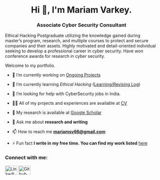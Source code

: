 <h1 align="center">Hi 👋, I'm Mariam Varkey. </h1>
<h3 align="center">Associate Cyber Security Consultant</h3>

Ethical Hacking Postgraduate utilizing the knowledge gained during master’s program, research, and multiple courses to protect and secure companies and their assets. Highly motivated and detail-oriented individual seeking to develop a professional career in cyber security. Have won conference awards for research in cyber security.

Welcome to my portfolio.

- 🔭 I’m currently working on [Ongoing Projects](https://fresherfries.github.io/ongoing)

- 🌱 I’m currently learning *Ethical Hacking* ([Learning/Revising Log](https://fresherfries.github.io/ongoing#learningrevising-log))

- 🤝 I’m looking for help with CyberSecurity jobs in India. 

- 👨‍💻 All of my projects and experiences are available at [CV](https://fresherfries.github.io/CV)

- 📝 My research is available at [Google Scholar](https://scholar.google.com/citations?user=-2kW0fUAAAAJ&hl=en)

- 💬 Ask me about **research and writing**

- 📫 How to reach me **mariamsv66@gmail.com**

- ⚡ Fun fact **I write in my free time. You can find my work listed** [here](https://fresherfries.github.io/CV-writing)

<h3 align="left">Connect with me:</h3>
<p align="left">
<a href="https://www.linkedin.com/in/mariam-varkey/" target="blank"><img align="center" src="https://raw.githubusercontent.com/rahuldkjain/github-profile-readme-generator/master/src/images/icons/Social/linked-in-alt.svg" alt="LinkedIn_Link" height="30" width="40" /></a>
<a href="https://github.com/fresherfries" target="blank"><img align="center" src="https://raw.githubusercontent.com/rahuldkjain/github-profile-readme-generator/master/src/images/icons/Social/github.svg" alt="Github_Link" height="30" width="40" /></a>
</p>